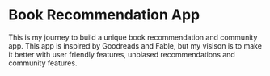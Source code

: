 ﻿# Book Recommendation App 
This is my journey to build a unique book recommendation and community app.
This app is inspired by Goodreads and Fable, but my visison is to make it better with user friendly features, unbiased recommendations and community features.

